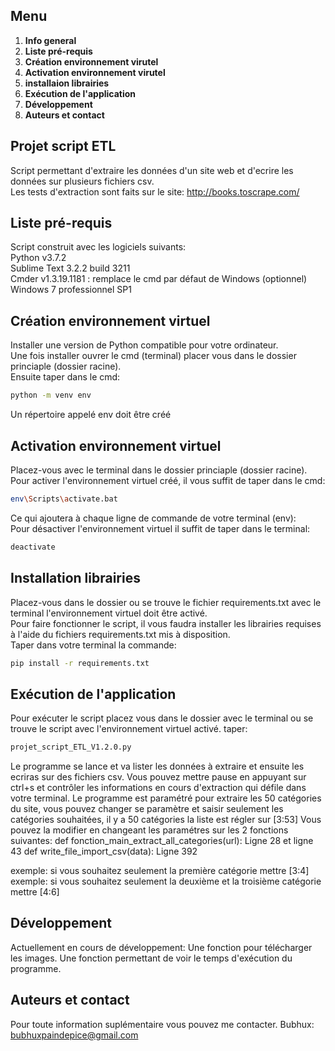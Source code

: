 ## Menu 
1. **Info general**   
2. **Liste pré-requis**   
3. **Création environnement virutel**   
4. **Activation environnement virutel**   
5. **installaion librairies**   
6. **Exécution de l'application**   
7. **Développement**   
8. **Auteurs et contact**   


## Projet script ETL 
Script permettant d'extraire les données d'un site web et d'ecrire les données sur plusieurs fichiers csv.   
Les tests d'extraction sont faits sur le site: http://books.toscrape.com/   


## Liste pré-requis 
Script construit avec les logiciels suivants:   
Python v3.7.2   
Sublime Text 3.2.2 build 3211   
Cmder v1.3.19.1181 : remplace le cmd par défaut de Windows (optionnel)   
Windows 7 professionnel SP1   


## Création environnement virtuel
Installer une version de Python compatible pour votre ordinateur.   
Une fois installer ouvrer le cmd (terminal) placer vous dans le dossier princiaple (dossier racine).   
Ensuite taper dans le cmd:
```bash
python -m venv env
```
Un répertoire appelé env doit être créé   


## Activation environnement virtuel
Placez-vous avec le terminal dans le dossier princiaple (dossier racine).   
Pour activer l'environnement virtuel créé, il vous suffit de taper dans le cmd:
```bash
env\Scripts\activate.bat
```
Ce qui ajoutera à chaque ligne de commande de votre terminal (env):   
Pour désactiver l'environnement virtuel il suffit de taper dans le terminal:
 ```bash  
deactivate   
```

## Installation librairies
Placez-vous dans le dossier ou se trouve le fichier requirements.txt avec le terminal l'environnement virtuel doit être activé.   
Pour faire fonctionner le script, il vous faudra installer les librairies requises à l'aide 
du fichiers requirements.txt mis à disposition.   
Taper dans votre terminal la commande:
```bash
pip install -r requirements.txt
```


## Exécution de l'application
Pour exécuter le script placez vous dans le dossier avec le terminal ou se trouve le script avec l'environnement virtuel activé.
taper:
```bash
projet_script_ETL_V1.2.0.py
```

Le programme se lance et va lister les données à extraire et ensuite les ecriras sur des fichiers csv.
Vous pouvez mettre pause en appuyant sur ctrl+s et contrôler les informations en cours d'extraction qui défile dans votre terminal.
Le programme est paramétré pour extraire les 50 catégories du site, vous pouvez changer se paramètre et saisir seulement
les catégories souhaitées, il y a 50 catégories la liste est régler sur [3:53]
Vous pouvez la modifier en changeant les paramétres sur les 2 fonctions suivantes:
def fonction_main_extract_all_categories(url): 
Ligne 28 et ligne 43
def write_file_import_csv(data):
Ligne 392

exemple: si vous souhaitez seulement la première catégorie mettre [3:4] 
exemple: si vous souhaitez seulement la deuxième et la troisième catégorie mettre [4:6]


## Développement
Actuellement en cours de développement:
Une fonction pour télécharger les images.
Une fonction permettant de voir le temps d'exécution du programme.


## Auteurs et contact 
Pour toute information suplémentaire vous pouvez me contacter.
Bubhux: bubhuxpaindepice@gmail.com

